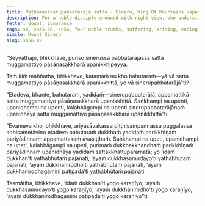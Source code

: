 ```yaml
---
title: Paṭhamasinerupabbatarāja sutta - Sineru, King Of Mountains <span class="text-sm">(First)</span>
description: For a noble disciple endowed with right view, who understands the Four Noble Truths, the suffering that has been eradicated and exhausted is far greater than what little remains.
fetter: doubt, ignorance
tags: sn, sn45-56, sn56, four noble truths, suffering, arising, ending, way of practice, path, right view
simile: Mount Sineru
slug: sn56.49
---
```


“Seyyathāpi, bhikkhave, puriso sinerussa pabbatarājassa satta muggamattiyo pāsāṇasakkharā upanikkhipeyya.

Taṁ kiṁ maññatha, bhikkhave, katamaṁ nu kho bahutaraṁ—yā vā satta muggamattiyo pāsāṇasakkharā upanikkhittā, yo vā sinerupabbatarājā”ti?

“Etadeva, bhante, bahutaraṁ, yadidaṁ—sinerupabbatarājā; appamattikā satta muggamattiyo pāsāṇasakkharā upanikkhittā. Saṅkhampi na upenti, upanidhampi na upenti, kalabhāgampi na upenti sinerupabbatarājānaṁ upanidhāya satta muggamattiyo pāsāṇasakkharā upanikkhittā”ti.

“Evameva kho, bhikkhave, ariyasāvakassa diṭṭhisampannassa puggalassa abhisametāvino etadeva bahutaraṁ dukkhaṁ yadidaṁ parikkhīṇaṁ pariyādinnaṁ; appamattakaṁ avasiṭṭhaṁ. Saṅkhampi na upeti, upanidhampi na upeti, kalabhāgampi na upeti, purimaṁ dukkhakkhandhaṁ parikkhīṇaṁ pariyādinnaṁ upanidhāya yadidaṁ sattakkhattuparamatā; yo ‘idaṁ dukkhan’ti yathābhūtaṁ pajānāti, ‘ayaṁ dukkhasamudayo’ti yathābhūtaṁ pajānāti, ‘ayaṁ dukkhanirodho’ti yathābhūtaṁ pajānāti, ‘ayaṁ dukkhanirodhagāminī paṭipadā’ti yathābhūtaṁ pajānāti.

Tasmātiha, bhikkhave, ‘idaṁ dukkhan’ti yogo karaṇīyo,
‘ayaṁ dukkhasamudayo’ti yogo karaṇīyo,
‘ayaṁ dukkhanirodho’ti yogo karaṇīyo,
‘ayaṁ dukkhanirodhagāminī paṭipadā’ti yogo karaṇīyo”ti.
